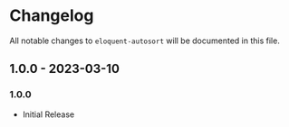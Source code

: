 # Changelog

All notable changes to `eloquent-autosort` will be documented in this file.

## 1.0.0 - 2023-03-10

### 1.0.0

- Initial Release
